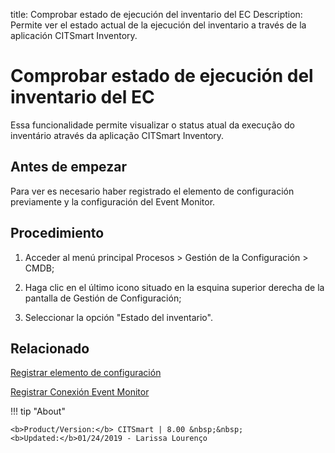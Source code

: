 title: Comprobar estado de ejecución del inventario del EC
Description: Permite ver el estado actual de la ejecución del inventario a través de la aplicación CITSmart Inventory.
# Comprobar estado de ejecución del inventario del EC

Essa funcionalidade permite visualizar o status atual da execução do inventário
através da aplicação CITSmart Inventory.

Antes de empezar
----------------

Para ver es necesario haber registrado el elemento de configuración previamente
y la configuración del Event Monitor.

Procedimiento
-------------

1.  Acceder al menú principal Procesos \> Gestión de la Configuración \> CMDB;

2.  Haga clic en el último icono situado en la esquina superior derecha de la
    pantalla de Gestión de Configuración;

3.  Seleccionar la opción "Estado del inventario".

Relacionado
-----------

[Registrar elemento de configuración](/es-es/citsmart-platform-8/processes/configuration/use/register-CI.html)

[Registrar Conexión Event Monitor](/es-es/citsmart-platform-8/processes/event/configuration/register-event-monitor-connection.html)

!!! tip "About"

    <b>Product/Version:</b> CITSmart | 8.00 &nbsp;&nbsp;
    <b>Updated:</b>01/24/2019 - Larissa Lourenço
